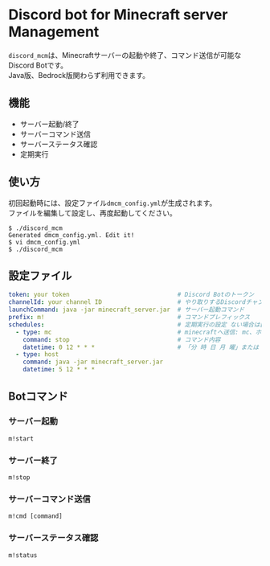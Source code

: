 # Discord bot for Minecraft server Management

`discord_mcm`は、Minecraftサーバーの起動や終了、コマンド送信が可能なDiscord Botです。  
Java版、Bedrock版関わらず利用できます。

## 機能

- サーバー起動/終了
- サーバーコマンド送信
- サーバーステータス確認
- 定期実行

## 使い方

初回起動時には、設定ファイル`dmcm_config.yml`が生成されます。  
ファイルを編集して設定し、再度起動してください。

```
$ ./discord_mcm
Generated dmcm_config.yml. Edit it!
$ vi dmcm_config.yml
$ ./discord_mcm
```

## 設定ファイル

```yaml
token: your token                              # Discord Botのトークン
channelId: your channel ID                     # やり取りするDiscordチャンネルID
launchCommand: java -jar minecraft_server.jar  # サーバー起動コマンド
prefix: m!                                     # コマンドプレフィックス
schedules:                                     # 定期実行の設定 ない場合は[]を指定
  - type: mc                                   # minecraftへ送信: mc、ホストへ送信: host
    command: stop                              # コマンド内容
    datetime: 0 12 * * *                       # 「分 時 日 月 曜」または「@every (時間)」
  - type: host
    command: java -jar minecraft_server.jar
    datetime: 5 12 * * *
```

## Botコマンド

### サーバー起動

```
m!start
```

### サーバー終了

```
m!stop
```

### サーバーコマンド送信

```
m!cmd [command]
```

### サーバーステータス確認

```
m!status
```
